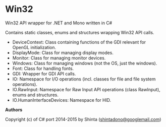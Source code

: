 Win32
=====

Win32 API wrapper for .NET and Mono written in C#

Contains static classes, enums and structures wrapping Win32 API calls.
* DeviceContext: Class containing functions of the GDI relevant for OpenGL initialization.
* DisplayMode: Class for managing display modes.
* Monitor: Class for managing monitor devices.
* Windows: Class for managing windows (not the OS, just the windows).
* Font: Class for handling fonts.
* GDI: Wrapper for GDI API calls.
* IO: Namespace for I/O operations (incl. classes for file and file system operations).
* IO.RawInput: Namespace for Raw Input API operations (class RawInput), enums and structures.
* IO.HumanInterfaceDevices: Namespace for HID.


**Authors**

Copyright (c) of C# port 2014-2015 by Shinta (<shintadono@googlemail.com>)
